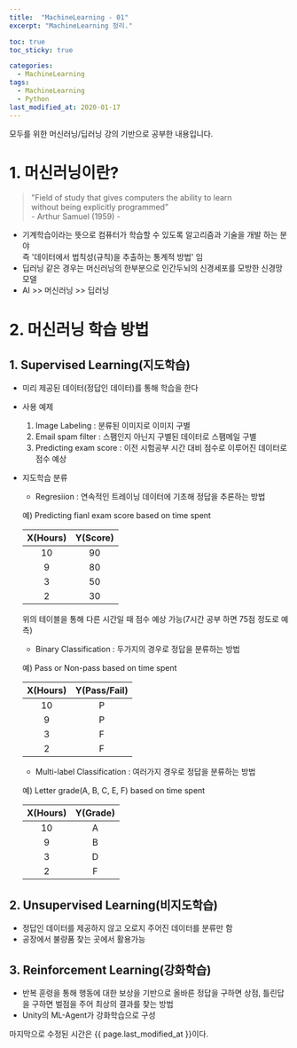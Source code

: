 ```yaml
---
title:  "MachineLearning - 01"
excerpt: "MachineLearning 정리."

toc: true
toc_sticky: true

categories:
  - MachineLearning
tags:
  - MachineLearning
  - Python
last_modified_at: 2020-01-17
---
```

모두를 위한 머신러닝/딥러닝 강의 기반으로 공부한 내용입니다.


# 1. 머신러닝이란?
> "Field of study that gives computers the ability to learn  
   without being explicitly programmed”   
                                   - Arthur Samuel (1959) -

- 기계학습이라는 뜻으로 컴퓨터가 학습할 수 있도록 알고리즘과 기술을 개발 하는 분야  
  즉 '데이터에서 법칙성(규칙)을 추출하는 통계적 방법' 임
- 딥러닝 같은 경우는 머신러닝의 한부분으로 인간두뇌의 신경세포를 모방한 신경망 모델
- AI >> 머신러닝 >> 딥러닝

# 2. 머신러닝 학습 방법
## 1. Supervised Learning(지도학습)
- 미리 제공된 데이터(정답인 데이터)를 통해 학습을 한다
- 사용 예제
  1. Image Labeling : 분류된 이미지로 이미지 구별
  1. Email spam filter : 스팸인지 아닌지 구별된 데이터로 스팸메일 구별
  1. Predicting exam score : 이전 시험공부 시간 대비 점수로 이루어진 데이터로 점수 예상
- 지도학습 분류
  - Regresiion : 연속적인 트레이닝 데이터에 기초해 정답을 추론하는 방법  
  
  예) Predicting fianl exam score based on time spent

    X(Hours) | Y(Score)
    :---------:|:--------:
    10 | 90
    9 | 80
    3 | 50
    2 | 30
  
    위의 테이블을 통해 다른 시간일 때 점수 예상 가능(7시간 공부 하면 75점 정도로 예측)
  - Binary Classification : 두가지의 경우로 정답을 분류하는 방법
  
  예) Pass or Non-pass based on time spent

    |X(Hours) | Y(Pass/Fail)|
    |:---:|:---:|
    |10 | P|
    |9 | P|
    |3 | F|
    |2 | F|
  
  - Multi-label Classification : 여러가지 경우로 정답을 분류하는 방법
  
  예) Letter grade(A, B, C, E, F) based on time spent
 
    |X(Hours) | Y(Grade)|
    |:---:|:---:|
    |10 | A
    |9 | B
    |3 | D
    |2 | F

## 2. Unsupervised Learning(비지도학습)
- 정답인 데이터를 제공하지 않고 오로지 주어진 데이터를 분류만 함
- 공장에서 불량품 찾는 곳에서 활용가능

## 3. Reinforcement Learning(강화학습)
- 반복 훈령을 통해 행동에 대한 보상을 기반으로 올바른 정답을 구하면 상점, 틀린답을 구하면 벌점을 주어 최상의 결과를 찾는 방법
- Unity의 ML-Agent가 강화학습으로 구성


마지막으로 수정된 시간은 {{ page.last_modified_at }}이다.